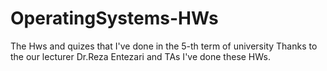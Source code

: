 # OperatingSystems-HWs
The Hws and quizes that I've done in the 5-th term of university
Thanks to the our lecturer Dr.Reza Entezari and TAs I've done these HWs.